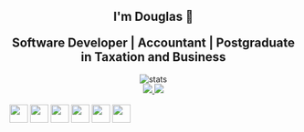 <h2 align="center">I'm Douglas 👋 </p>Software Developer | Accountant | Postgraduate in Taxation and Business</h2>


<!-- Most Used Lenguage Stats -->
<div align="center">
  <img src="https://github-readme-stats.vercel.app/api/top-langs/?username=douglimaonline&layout=donut&theme=transparent&hide_border=true&title_color=d9d8d3" alt="stats"><br />
</div>


<!-- Repositories -->
<div align="center"<br>
  <a href="https://douglimaonline.github.io/meu-site">
  <img src="https://github-readme-stats.vercel.app/api/pin/?username=douglimaonline&repo=meu-site&theme=transparent&title_color=d9d8d3&hide_border=true" />
</a>
<a href="https://github.com/douglimaonline/Csharp">
  <img src="https://github-readme-stats.vercel.app/api/pin/?username=douglimaonline&repo=Csharp&theme=transparent&title_color=d9d8d3&hide_border=true" />
</a>
</div>

<!-- DevIcons -->
<div align="end" style="display: inline-block;"><br>
  <img height="32" width="32" src="https://cdn.jsdelivr.net/gh/devicons/devicon/icons/csharp/csharp-original.svg" />
<img height="32" width="32" src="https://cdn.jsdelivr.net/gh/devicons/devicon/icons/python/python-original.svg" />
<img height="32" width="32" src="https://cdn.jsdelivr.net/gh/devicons/devicon/icons/javascript/javascript-original.svg" />
<img height="32" width="32" src="https://cdn.jsdelivr.net/gh/devicons/devicon/icons/html5/html5-plain.svg" />
<img height="32" width="32" src="https://cdn.jsdelivr.net/gh/devicons/devicon/icons/css3/css3-original.svg" />
<img height="32" width="32" src="https://cdn.jsdelivr.net/gh/devicons/devicon/icons/bootstrap/bootstrap-original.svg" />
</div>
